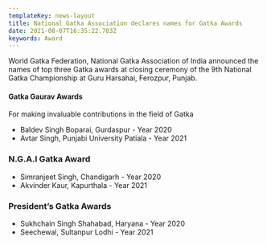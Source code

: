 ```yaml
---
templateKey: news-layout
title: National Gatka Association declares names for Gatka Awards
date: 2021-08-07T16:35:22.703Z
keywords: Award
---
```

World Gatka Federation, National Gatka Association of India announced the names of top three Gatka awards at closing ceremony of the 9th National Gatka Championship at Guru Harsahai, Ferozpur, Punjab.

#### Gatka Gaurav Awards

For making invaluable contributions in the field of Gatka

* Baldev Singh Boparai, Gurdaspur - Year 2020
* Avtar Singh, Punjabi University Patiala - Year 2021

### N.G.A.I Gatka Award

* Simranjeet Singh, Chandigarh - Year 2020
* Akvinder Kaur, Kapurthala - Year 2021

### President’s Gatka Awards

* Sukhchain Singh Shahabad, Haryana - Year 2020
* Seechewal, Sultanpur Lodhi - Year 2021